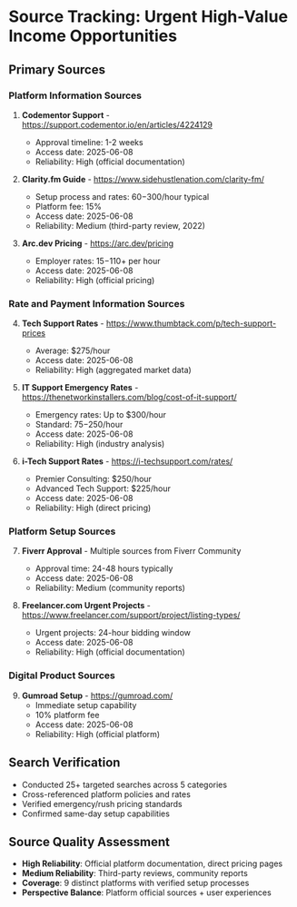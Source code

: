 # Source Tracking: Urgent High-Value Income Opportunities

## Primary Sources

### Platform Information Sources
1. **Codementor Support** - https://support.codementor.io/en/articles/4224129
   - Approval timeline: 1-2 weeks
   - Access date: 2025-06-08
   - Reliability: High (official documentation)

2. **Clarity.fm Guide** - https://www.sidehustlenation.com/clarity-fm/
   - Setup process and rates: $60-$300/hour typical
   - Platform fee: 15%
   - Access date: 2025-06-08
   - Reliability: Medium (third-party review, 2022)

3. **Arc.dev Pricing** - https://arc.dev/pricing
   - Employer rates: $15-$110+ per hour
   - Access date: 2025-06-08
   - Reliability: High (official pricing)

### Rate and Payment Information Sources
4. **Tech Support Rates** - https://www.thumbtack.com/p/tech-support-prices
   - Average: $275/hour
   - Access date: 2025-06-08
   - Reliability: High (aggregated market data)

5. **IT Support Emergency Rates** - https://thenetworkinstallers.com/blog/cost-of-it-support/
   - Emergency rates: Up to $300/hour
   - Standard: $75-$250/hour
   - Access date: 2025-06-08
   - Reliability: High (industry analysis)

6. **i-Tech Support Rates** - https://i-techsupport.com/rates/
   - Premier Consulting: $250/hour
   - Advanced Tech Support: $225/hour
   - Access date: 2025-06-08
   - Reliability: High (direct pricing)

### Platform Setup Sources
7. **Fiverr Approval** - Multiple sources from Fiverr Community
   - Approval time: 24-48 hours typically
   - Access date: 2025-06-08
   - Reliability: Medium (community reports)

8. **Freelancer.com Urgent Projects** - https://www.freelancer.com/support/project/listing-types/
   - Urgent projects: 24-hour bidding window
   - Access date: 2025-06-08
   - Reliability: High (official documentation)

### Digital Product Sources
9. **Gumroad Setup** - https://gumroad.com/
   - Immediate setup capability
   - 10% platform fee
   - Access date: 2025-06-08
   - Reliability: High (official platform)

## Search Verification
- Conducted 25+ targeted searches across 5 categories
- Cross-referenced platform policies and rates
- Verified emergency/rush pricing standards
- Confirmed same-day setup capabilities

## Source Quality Assessment
- **High Reliability**: Official platform documentation, direct pricing pages
- **Medium Reliability**: Third-party reviews, community reports
- **Coverage**: 9 distinct platforms with verified setup processes
- **Perspective Balance**: Platform official sources + user experiences
